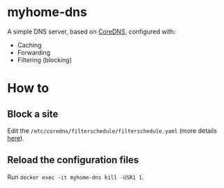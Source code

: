 # myhome-dns

A simple DNS server, based on [CoreDNS](https://coredns.io/), configured with:
* Caching
* Forwarding
* Filtering (blocking)

# How to

## Block a site

Edit the `/etc/coredns/filterschedule/filterschedule.yaml` (more details [here](https://github.com/touchardv/filterschedule)).

## Reload the configuration files

Run `docker exec -it myhome-dns kill -USR1 1`.
